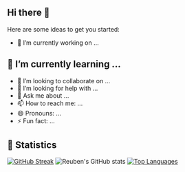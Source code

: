 ## Hi there 👋

Here are some ideas to get you started:

- 🔭 I’m currently working on ...
## 🌱 I’m currently learning ...
- 👯 I’m looking to collaborate on ...
- 🤔 I’m looking for help with ...
- 💬 Ask me about ...
- 📫 How to reach me: ...
- 😄 Pronouns: ...
- ⚡ Fun fact: ...

## 🧮 Statistics
[![GitHub Streak](http://github-readme-streak-stats.herokuapp.com?user=Rubylenshy&theme=dark)](https://git.io/streak-stats)
![Reuben's GitHub stats](https://github-readme-stats.vercel.app/api?username=Rubylenshy&show_icons=true&theme=radical)
[![Top Languages](https://github-readme-stats.vercel.app/api/top-langs/?username=Rubylenshy&layout=compact)](https://github.com/anuraghazra/github-readme-stats)
